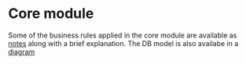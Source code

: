 # Core module
Some of the business rules applied in the core module are available as [notes](core/notes.md) along with a brief explanation.
The DB model is also availabe in a [diagram](core/db_model.png)  

